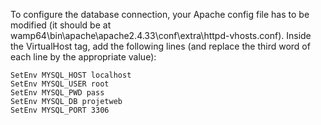 To configure the database connection, your Apache config file has to be modified (it should be at wamp64\bin\apache\apache2.4.33\conf\extra\httpd-vhosts.conf). Inside the VirtualHost tag, add the following lines (and replace the third word of each line by the appropriate value):

```
SetEnv MYSQL_HOST localhost
SetEnv MYSQL_USER root
SetEnv MYSQL_PWD pass
SetEnv MYSQL_DB projetweb
SetEnv MYSQL_PORT 3306
```
